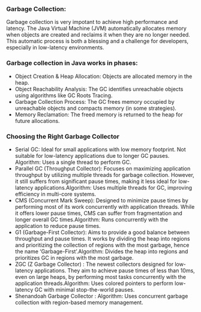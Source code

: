 
### Garbage Collection:
Garbage collection is very impotant to achieve high performance and latency. The Java Virtual Machine (JVM) automatically allocates memory when objects are created and reclaims it when they are no longer needed. This automatic process is both a blessing and a challenge for developers, especially in low-latency environments.

### Garbage collection in Java works in phases:

 - Object Creation & Heap Allocation: Objects are allocated memory in the heap.
 - Object Reachability Analysis: The GC identifies unreachable objects using algorithms like GC Roots Tracing.
 - Garbage Collection Process: The GC frees memory occupied by unreachable objects and compacts memory (in some strategies).
 - Memory Reclamation: The freed memory is returned to the heap for future allocations.

### Choosing the Right Garbage Collector

- Serial GC: Ideal for small applications with low memory footprint. Not suitable for low-latency applications due to longer GC pauses. Algorithm: Uses a single thread to perform GC.
- Parallel GC (Throughput Collector): Focuses on maximizing application throughput by utilizing multiple threads for garbage collection. However, it still suffers from significant pause times, making it less ideal for low-latency applications.Algorithm: Uses multiple threads for GC, improving efficiency in multi-core systems.
- CMS (Concurrent Mark Sweep): Designed to minimize pause times by performing most of its work concurrently with application threads. While it offers lower pause times, CMS can suffer from fragmentation and longer overall GC times.Algorithm: Runs concurrently with the application to reduce pause times.
- G1 (Garbage-First Collector): Aims to provide a good balance between throughput and pause times. It works by dividing the heap into regions and prioritizing the collection of regions with the most garbage, hence the name ‘Garbage-First’.Algorithm: Divides the heap into regions and prioritizes GC in regions with the most garbage.
- ZGC (Z Garbage Collector) : The newest collectors designed for low-latency applications. They aim to achieve pause times of less than 10ms, even on large heaps, by performing most tasks concurrently with the application threads.Algorithm: Uses colored pointers to perform low-latency GC with minimal stop-the-world pauses.
- Shenandoah Garbage Collector : Algorithm: Uses concurrent garbage collection with region-based memory management.

